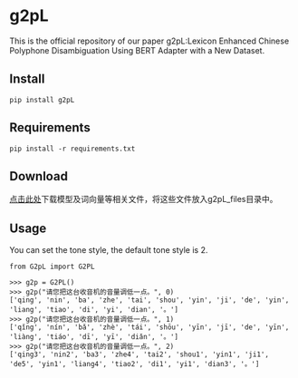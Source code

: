 # g2pL
This is the official repository of our paper g2pL:Lexicon Enhanced Chinese Polyphone Disambiguation Using BERT Adapter with a New Dataset.

## Install
```
pip install g2pL
```

## Requirements
```
pip install -r requirements.txt
```

## Download
[点击此处](https://github.com/whzikaros/g2pL/releases/tag/v0.0.1)下载模型及词向量等相关文件，将这些文件放入g2pL_files目录中。

## Usage
You can set the tone style, the default tone style is 2.
```
from G2pL import G2PL

>>> g2p = G2PL()
>>> g2p("请您把这台收音机的音量调低一点。", 0)
['qing', 'nin', 'ba', 'zhe', 'tai', 'shou', 'yin', 'ji', 'de', 'yin', 'liang', 'tiao', 'di', 'yi', 'dian', '。']
>>> g2p("请您把这台收音机的音量调低一点。", 1)
['qǐng', 'nín', 'bǎ', 'zhè', 'tái', 'shōu', 'yīn', 'jī', 'de', 'yīn', 'liàng', 'tiáo', 'dī', 'yī', 'diǎn', '。']
>>> g2p("请您把这台收音机的音量调低一点。", 2)
['qing3', 'nin2', 'ba3', 'zhe4', 'tai2', 'shou1', 'yin1', 'ji1', 'de5', 'yin1', 'liang4', 'tiao2', 'di1', 'yi1', 'dian3', '。']

```
